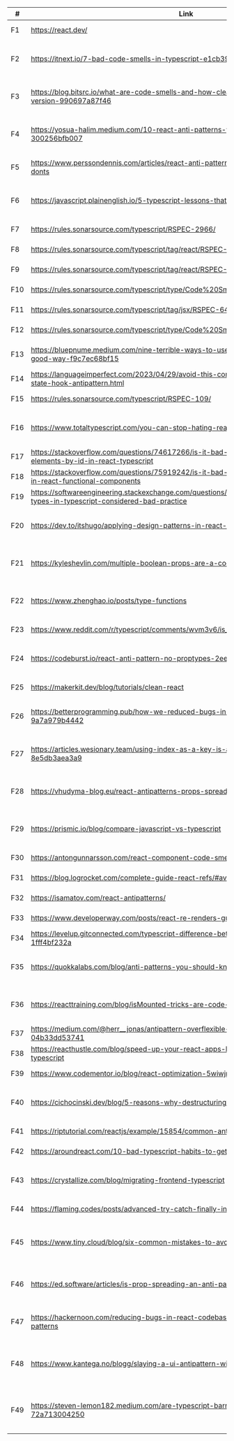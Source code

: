 |#|Link                                                                                                                         |Criterion                                |
|------|-----------------------------------------------------------------------------------------------------------------------------|----------------------------------------|
|F1    |https://react.dev/                                                                                                           |React documentation                   |
|F2    |https://itnext.io/7-bad-code-smells-in-typescript-e1cb397723c6                                                               |Author with experience and previous publications |
|F3    |https://blog.bitsrc.io/what-are-code-smells-and-how-clean-code-can-help-typescript-version-990697a87f46                      |Author with experience and previous publications |
|F4    |https://yosua-halim.medium.com/10-react-anti-patterns-you-should-know-300256bfb007                                           |Author with experience and previous publications |
|F5    |https://www.perssondennis.com/articles/react-anti-patterns-and-best-practices-dos-and-donts                                  |Previous publications and examples              |
|F6    |https://javascript.plainenglish.io/5-typescript-lessons-that-will-pay-off-911d35974c8                                        |Author with experience and previous publications |
|F7    |https://rules.sonarsource.com/typescript/RSPEC-2966/                                                                         |Concise text and example               |
|F8    |https://rules.sonarsource.com/typescript/tag/react/RSPEC-6481/                                                               |Concise text and example               |
|F9    |https://rules.sonarsource.com/typescript/tag/react/RSPEC-6439/                                                               |Concise text and example               |
|F10   |https://rules.sonarsource.com/typescript/type/Code%20Smell/RSPEC-4204/                                                       |Concise text and example               |
|F11   |https://rules.sonarsource.com/typescript/tag/jsx/RSPEC-6478/                                                                 |Concise text and example               |
|F12   |https://rules.sonarsource.com/typescript/type/Code%20Smell/RSPEC-4323/                                                       |Concise text and example               |
|F13   |https://bluepnume.medium.com/nine-terrible-ways-to-use-typescript-enums-and-one-good-way-f9c7ec68bf15                        |Previous publications and examples              |
|F14   |https://languageimperfect.com/2023/04/29/avoid-this-common-react-use-effect-use-state-hook-antipattern.html                  |Concise text and example               |
|F15   |https://rules.sonarsource.com/typescript/RSPEC-109/                                                                          |Concise text and example               |
|F16   |https://www.totaltypescript.com/you-can-stop-hating-react-fc                                                                 |Author with experience and previous publications |
|F17   |https://stackoverflow.com/questions/74617266/is-it-bad-practice-to-access-html-elements-by-id-in-react-typescript            |Concise text and example               |
|F18   |https://stackoverflow.com/questions/75919242/is-it-bad-practice-to-override-the-props-in-react-functional-components         |Concise text and example               |
|F19   |https://softwareengineering.stackexchange.com/questions/432464/is-usage-of-global-types-in-typescript-considered-bad-practice|Concise text and examples           |
|F20   |https://dev.to/itshugo/applying-design-patterns-in-react-strategy-pattern-enn                                                |Author with experience and previous publications |
|F21   |https://kyleshevlin.com/multiple-boolean-props-are-a-code-smell                                                              |Author with experience and previous publications |
|F22   |https://www.zhenghao.io/posts/type-functions                                                                                 |Author with experience and previous publications |
|F23   |https://www.reddit.com/r/typescript/comments/wvm3v6/is_it_bad_practice_to_use_too_much/                                      |Concise text and example               |
|F24   |https://codeburst.io/react-anti-pattern-no-proptypes-2eeea09b068f                                                            |Author with experience and previous publications |
|F25   |https://makerkit.dev/blog/tutorials/clean-react                                                                              |Concise text and example               |
|F26   |https://betterprogramming.pub/how-we-reduced-bugs-in-our-react-code-base-9a7a979b4442                                        |Author with experience and previous publications |
|F27   |https://articles.wesionary.team/using-index-as-a-key-is-an-anti-pattern-in-react-8e5db3aea3a9                                |Author with experience and previous publications |
|F28   |https://vhudyma-blog.eu/react-antipatterns-props-spreading/                                                                  |Author with experience and previous publications |
|F29   |https://prismic.io/blog/compare-javascript-vs-typescript                                                                     |Author with experience and previous publications |
|F30   |https://antongunnarsson.com/react-component-code-smells/                                                                     |Concise text and example               |
|F31   |https://blog.logrocket.com/complete-guide-react-refs/#avoid-anti-pattern                                                     |Concise text and example               |
|F32   |https://isamatov.com/react-antipatterns/                                                                                     |Concise text and example               |
|F33   |https://www.developerway.com/posts/react-re-renders-guide                                                                    |Concise text and example               |
|F34   |https://levelup.gitconnected.com/typescript-difference-between-any-and-unknown-types-1fff4bf232a                             |Concise text and example               |
|F35   |https://quokkalabs.com/blog/anti-patterns-you-should-know-while-coding/                                                      |Author with experience and previous publications |
|F36   |https://reacttraining.com/blog/isMounted-tricks-are-code-smell                                                               |Author with experience and previous publications |
|F37 |https://medium.com/@herr__jonas/antipattern-overflexible-props-in-react-typescript-04b33dd53741|Concise text and example
|F38   |https://reacthustle.com/blog/speed-up-your-react-apps-by-using-debounce-with-typescript                                      |Concise text and example               |
|F39   |https://www.codementor.io/blog/react-optimization-5wiwjnf9hj                                                                 |Concise text and example               |
|F40   |https://cichocinski.dev/blog/5-reasons-why-destructuring-hurt-your-typescript-codebase                                       |Author with experience and previous publications |
|F41   |https://riptutorial.com/reactjs/example/15854/common-antipattern                                                             |Texto obetivo e exemplos                |
|F42   |https://aroundreact.com/10-bad-typescript-habits-to-get-rid-of-in-2023/                                                      |Concise text and example               |
|F43   |https://crystallize.com/blog/migrating-frontend-typescript                                                                   |Author with experience and previous publications |
|F44   |https://flaming.codes/posts/advanced-try-catch-finally-in-javascript-and-typescript                                          |Concise text and example               |
|F45   |https://www.tiny.cloud/blog/six-common-mistakes-to-avoid-when-using-react/                                                   |Author with previous publications and concise text  |
|F46   |https://ed.software/articles/is-prop-spreading-an-anti-pattern                                                               |Author with experience and previous publications |
|F47   |https://hackernoon.com/reducing-bugs-in-react-codebase-by-understanding-anti-patterns                                        |Author with experience and previous publications |
|F48   |https://www.kantega.no/blogg/slaying-a-ui-antipattern-with-typescript-and-react                                              |Author with previous publications and concise text  |
|F49   |https://steven-lemon182.medium.com/are-typescript-barrel-files-an-anti-pattern-72a713004250                                  |Author with previous publications and concise text  |                                                                                                               |                                        |
